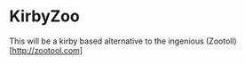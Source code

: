 KirbyZoo
========
This will be a kirby based alternative to the ingenious (Zootoll)[http://zootool.com]
